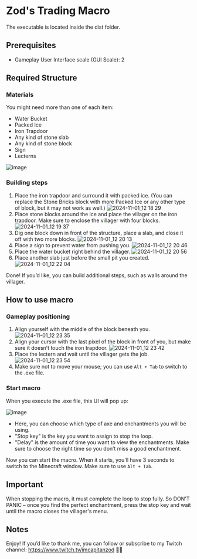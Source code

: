 # Zod's Trading Macro
The executable is located inside the dist folder.
## Prerequisites
- Gameplay User Interface scale (GUI Scale): 2

## Required Structure
### Materials
You might need more than one of each item:
- Water Bucket
- Packed Ice
- Iron Trapdoor
- Any kind of stone slab
- Any kind of stone block
- Sign
- Lecterns

![image](https://github.com/user-attachments/assets/602a386a-2be2-4fff-8f72-9751a3978f9d)

### Building steps
1. Place the iron trapdoor and surround it with packed ice. (You can replace the Stone Bricks block with more Packed Ice or any other type of block, but it may not work as well.)
![2024-11-01_12 18 29](https://github.com/user-attachments/assets/348a66b3-d377-4677-aa40-557a32d7e9a8)
2. Place stone blocks around the ice and place the villager on the iron trapdoor. Make sure to enclose the villager with four blocks.
![2024-11-01_12 19 37](https://github.com/user-attachments/assets/2bff93e4-70c5-4752-8d73-2c63b2e90db1)
3. Dig one block down in front of the structure, place a slab, and close it off with two more blocks.
![2024-11-01_12 20 13](https://github.com/user-attachments/assets/ff3bb56e-28bf-4020-8330-2ebc9540a9f5)
4. Place a sign to prevent water from pushing you.
![2024-11-01_12 20 46](https://github.com/user-attachments/assets/8e435be1-865d-4e5b-ade0-59dd76548e56)
5. Place the water bucket right behind the villager.
![2024-11-01_12 20 56](https://github.com/user-attachments/assets/efe09c27-251e-4683-84cc-a8f5601e9f50)
6. Place another slab just before the small pit you created.
![2024-11-01_12 22 04](https://github.com/user-attachments/assets/7e5fa641-9794-48b0-b63e-7132c1203ddd)

Done!
If you’d like, you can build additional steps, such as walls around the villager.
## How to use macro
### Gameplay positioning
1. Align yourself with the middle of the block beneath you.
![2024-11-01_12 23 35](https://github.com/user-attachments/assets/cc2cf0cf-063d-4d18-bfc9-63b1297ce719)
2. Align your cursor with the last pixel of the block in front of you, but make sure it doesn’t touch the iron trapdoor.
![2024-11-01_12 23 42](https://github.com/user-attachments/assets/08c59481-190b-4566-b956-83c6d321f776)
3. Place the lectern and wait until the villager gets the job.
![2024-11-01_12 23 54](https://github.com/user-attachments/assets/1feb43d2-cb98-4159-92a8-435af6e1dc67)
4. Make sure not to move your mouse; you can use `Alt + Tab` to switch to the .exe file.
### Start macro
When you execute the .exe file, this UI will pop up:

![image](https://github.com/user-attachments/assets/a319bbb5-278e-4393-9806-2c63702fb789)
- Here, you can choose which type of axe and enchantments you will be using.
- "Stop key" is the key you want to assign to stop the loop.
- "Delay" is the amount of time you want to view the enchantments. Make sure to choose the right time so you don’t miss a good enchantment.

Now you can start the macro. When it starts, you'll have 3 seconds to switch to the Minecraft window. Make sure to use `Alt + Tab`.
## Important
When stopping the macro, it must complete the loop to stop fully. So DON'T PANIC – once you find the perfect enchantment, press the stop key and wait until the macro closes the villager's menu.

## Notes
Enjoy! If you’d like to thank me, you can follow or subscribe to my Twitch channel: https://www.twitch.tv/imcapitanzod 🐱‍👤
